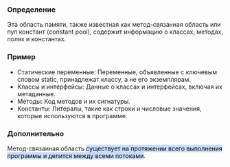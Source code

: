### Определение
Эта область памяти, также известная как метод-связанная область или пул констант (constant pool), содержит информацию о классах, методах, полях и константах.

### Пример
- Статические переменные: Переменные, объявленные с ключевым словом static, принадлежат классу, а не его экземплярам.
- Классы и интерфейсы: Данные о классах и интерфейсах, включая их метаданные.
- Методы: Код методов и их сигнатуры.
- Константы: Литералы, такие как строки и числовые значения, которые используются в программе.

### Дополнительно
Метод-связанная область <mark style="background: #ADCCFFA6;">существует на протяжении всего выполнения программы и делится между всеми потоками</mark>.